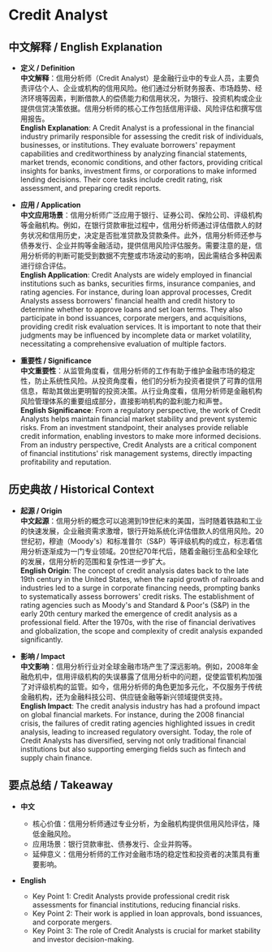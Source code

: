 # Credit Analyst

## 中文解释 / English Explanation

* **定义 / Definition**  
  **中文解释**：信用分析师（Credit Analyst）是金融行业中的专业人员，主要负责评估个人、企业或机构的信用风险。他们通过分析财务报表、市场趋势、经济环境等因素，判断借款人的偿债能力和信用状况，为银行、投资机构或企业提供信贷决策依据。信用分析师的核心工作包括信用评级、风险评估和撰写信用报告。  
  **English Explanation**: A Credit Analyst is a professional in the financial industry primarily responsible for assessing the credit risk of individuals, businesses, or institutions. They evaluate borrowers' repayment capabilities and creditworthiness by analyzing financial statements, market trends, economic conditions, and other factors, providing critical insights for banks, investment firms, or corporations to make informed lending decisions. Their core tasks include credit rating, risk assessment, and preparing credit reports.

* **应用 / Application**  
  **中文应用场景**：信用分析师广泛应用于银行、证券公司、保险公司、评级机构等金融机构。例如，在银行贷款审批过程中，信用分析师通过评估借款人的财务状况和信用历史，决定是否批准贷款及贷款条件。此外，信用分析师还参与债券发行、企业并购等金融活动，提供信用风险评估服务。需要注意的是，信用分析师的判断可能受到数据不完整或市场波动的影响，因此需结合多种因素进行综合评估。  
  **English Application**: Credit Analysts are widely employed in financial institutions such as banks, securities firms, insurance companies, and rating agencies. For instance, during loan approval processes, Credit Analysts assess borrowers' financial health and credit history to determine whether to approve loans and set loan terms. They also participate in bond issuances, corporate mergers, and acquisitions, providing credit risk evaluation services. It is important to note that their judgments may be influenced by incomplete data or market volatility, necessitating a comprehensive evaluation of multiple factors.

* **重要性 / Significance**  
  **中文重要性**：从监管角度看，信用分析师的工作有助于维护金融市场的稳定性，防止系统性风险。从投资角度看，他们的分析为投资者提供了可靠的信用信息，帮助其做出更明智的投资决策。从行业角度看，信用分析师是金融机构风险管理体系的重要组成部分，直接影响机构的盈利能力和声誉。  
  **English Significance**: From a regulatory perspective, the work of Credit Analysts helps maintain financial market stability and prevent systemic risks. From an investment standpoint, their analyses provide reliable credit information, enabling investors to make more informed decisions. From an industry perspective, Credit Analysts are a critical component of financial institutions' risk management systems, directly impacting profitability and reputation.

## 历史典故 / Historical Context

* **起源 / Origin**  
  **中文起源**：信用分析的概念可以追溯到19世纪末的美国，当时随着铁路和工业的快速发展，企业融资需求激增，银行开始系统化评估借款人的信用风险。20世纪初，穆迪（Moody's）和标准普尔（S&P）等评级机构的成立，标志着信用分析逐渐成为一门专业领域。20世纪70年代后，随着金融衍生品和全球化的发展，信用分析的范围和复杂性进一步扩大。  
  **English Origin**: The concept of credit analysis dates back to the late 19th century in the United States, when the rapid growth of railroads and industries led to a surge in corporate financing needs, prompting banks to systematically assess borrowers' credit risks. The establishment of rating agencies such as Moody's and Standard & Poor's (S&P) in the early 20th century marked the emergence of credit analysis as a professional field. After the 1970s, with the rise of financial derivatives and globalization, the scope and complexity of credit analysis expanded significantly.

* **影响 / Impact**  
  **中文影响**：信用分析行业对全球金融市场产生了深远影响。例如，2008年金融危机中，信用评级机构的失误暴露了信用分析中的问题，促使监管机构加强了对评级机构的监管。如今，信用分析师的角色更加多元化，不仅服务于传统金融机构，还为金融科技公司、供应链金融等新兴领域提供支持。  
  **English Impact**: The credit analysis industry has had a profound impact on global financial markets. For instance, during the 2008 financial crisis, the failures of credit rating agencies highlighted issues in credit analysis, leading to increased regulatory oversight. Today, the role of Credit Analysts has diversified, serving not only traditional financial institutions but also supporting emerging fields such as fintech and supply chain finance.

## 要点总结 / Takeaway

* **中文**  
  - 核心价值：信用分析师通过专业分析，为金融机构提供信用风险评估，降低金融风险。  
  - 应用场景：银行贷款审批、债券发行、企业并购等。  
  - 延伸意义：信用分析师的工作对金融市场的稳定性和投资者的决策具有重要影响。  

* **English**  
  - Key Point 1: Credit Analysts provide professional credit risk assessments for financial institutions, reducing financial risks.  
  - Key Point 2: Their work is applied in loan approvals, bond issuances, and corporate mergers.  
  - Key Point 3: The role of Credit Analysts is crucial for market stability and investor decision-making.